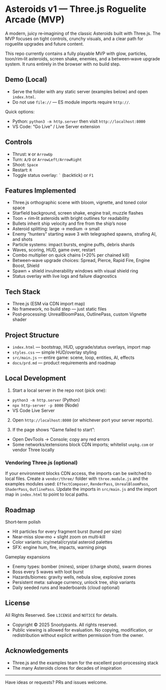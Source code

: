 # Asteroids v1 — Three.js Roguelite Arcade (MVP)

A modern, juicy re‑imagining of the classic Asteroids built with Three.js. The MVP focuses on tight controls, crunchy visuals, and a clear path for roguelite upgrades and future content.

This repo currently contains a fully playable MVP with glow, particles, toon/rim‑lit asteroids, screen shake, enemies, and a between‑wave upgrade system. It runs entirely in the browser with no build step.

## Demo (Local)

- Serve the folder with any static server (examples below) and open `index.html`.
- Do not use `file://` — ES module imports require `http://`.

Quick options:
- Python: `python3 -m http.server` then visit `http://localhost:8000`
- VS Code: “Go Live” / Live Server extension

## Controls

- Thrust: `W` or `ArrowUp`
- Turn: `A/D` or `ArrowLeft/ArrowRight`
- Shoot: `Space`
- Restart: `R`
- Toggle status overlay: `` ` `` (backtick) or `F1`

## Features Implemented

- Three.js orthographic scene with bloom, vignette, and toned color space
- Starfield background, screen shake, engine trail, muzzle flashes
- Toon + rim‑lit asteroids with bright outlines for readability
- Bullets inherit ship velocity and fire from the ship’s nose
- Asteroid splitting: large → medium → small
- Enemy “hunters” starting wave 3 with telegraphed spawns, strafing AI, and shots
- Particle systems: impact bursts, engine puffs, debris shards
- Waves, scoring, HUD, game over, restart
- Combo multiplier on quick chains (+20% per chained kill)
- Between‑wave upgrade choices: Spread, Pierce, Rapid Fire, Engine Boost, Shield
- Spawn + shield invulnerability windows with visual shield ring
- Status overlay with live logs and failure diagnostics

## Tech Stack

- Three.js (ESM via CDN import map)
- No framework, no build step — just static files
- Post‑processing: UnrealBloomPass, OutlinePass, custom Vignette shader

## Project Structure

- `index.html` — bootstrap, HUD, upgrade/status overlays, import map
- `styles.css` — simple HUD/overlay styling
- `src/main.js` — entire game: scene, loop, entities, AI, effects
- `docs/prd.md` — product requirements and roadmap

## Local Development

1) Start a local server in the repo root (pick one):

- `python3 -m http.server` (Python)
- `npx http-server -p 8000` (Node)
- VS Code Live Server

2) Open `http://localhost:8000` (or whichever port your server reports).

3) If the page shows “Game failed to start”:

- Open DevTools → Console; copy any red errors
- Some networks/extensions block CDN imports; whitelist `unpkg.com` or vendor Three locally

### Vendoring Three.js (optional)

If your environment blocks CDN access, the imports can be switched to local files. Create a `vendor/three/` folder with `three.module.js` and the examples modules used: `EffectComposer`, `RenderPass`, `UnrealBloomPass`, `ShaderPass`, `OutlinePass`. Update the imports in `src/main.js` and the import map in `index.html` to point to local paths.

## Roadmap

Short‑term polish
- Hit particles for every fragment burst (tuned per size)
- Near‑miss slow‑mo + slight zoom on multi‑kill
- Color variants: icy/metal/crystal asteroid palettes
- SFX: engine hum, fire, impacts, warning pings

Gameplay expansions
- Enemy types: bomber (mines), sniper (charge shots), swarm drones
- Boss every 5 waves with loot burst
- Hazards/biomes: gravity wells, nebula slow, explosive zones
- Persistent meta: salvage currency, unlock tree, ship variants
- Daily seeded runs and leaderboards (cloud optional)

## License

All Rights Reserved. See `LICENSE` and `NOTICE` for details.

- Copyright © 2025 Snootypants. All rights reserved.
- Public viewing is allowed for evaluation. No copying, modification, or redistribution without explicit written permission from the owner.

## Acknowledgements

- Three.js and the examples team for the excellent post‑processing stack
- The many Asteroids clones for decades of inspiration

---

Have ideas or requests? PRs and issues welcome.
